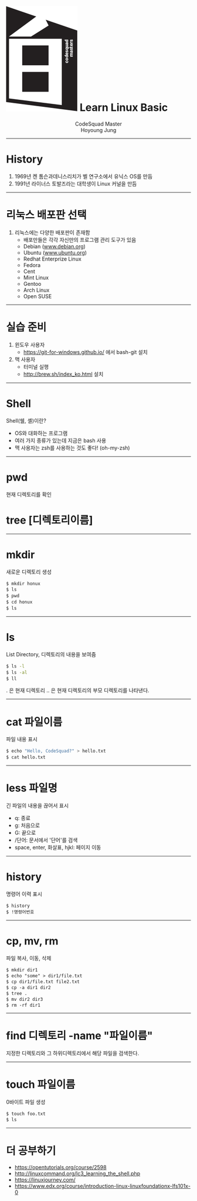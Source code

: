 <!-- page_number: true -->
# ![30%](images/img_white.png) Learn Linux Basic
<p align='center'>
CodeSquad Master <br>
Hoyoung Jung
</p>

---
# History
1. 1969년 켄 톰슨과데니스리치가 벨 연구소에서 유닉스 OS를 만듬
2. 1991년 라이너스 토발즈라는 대학생이 Linux 커널을 만듬

---
# 리눅스 배포판 선택
1. 리눅스에는 다양한 배포판이 존재함
	- 배포만들은 각각 자신만의 프로그램 관리 도구가 있음
	- Debian (www.debian.org)
	- Ubuntu (www.ubuntu.org)
    - Redhat Enterprize Linux
    - Fedora
    - Cent
    - Mint Linux
    - Gentoo
    - Arch Linux
    - Open SUSE

---
# 실습 준비
1. 윈도우 사용자
   - https://git-for-windows.github.io/ 에서 bash-git 설치
2. 맥 사용자
   - 터미널 실행
   - http://brew.sh/index_ko.html 설치

---
# Shell
Shell(쉘, 셸)이란?
   - OS와 대화하는 프로그램
   - 여러 가지 종류가 있는데 지금은 bash 사용
   - 맥 사용자는 zsh를 사용하는 것도 좋다! (oh-my-zsh)


---
# pwd
현재 디렉토리를 확인

# tree [디렉토리이름]

---
# mkdir
새로운 디렉토리 생성
```bash
$ mkdir honux
$ ls
$ pwd
$ cd honux
$ ls
```

---
# ls
List Directory, 디렉토리의 내용을 보여줌
```bash
$ ls -l
$ ls -al
$ ll
```
. 은 현재 디렉토리
.. 은 현재 디렉토리의 부모 디렉토리를 나타낸다.

---
# cat 파일이름

파일 내용 표시
```bash
$ echo "Hello, CodeSquad?" > hello.txt
$ cat hello.txt
```

---
# less 파일명
긴 파일의 내용을 끊어서 표시
   - q: 종료
   - g: 처음으로
   - G: 끝으로
   - /단어: 문서에서 '단어'를 검색
   - space, enter, 화살표, hjkl: 페이지 이동

---
# history

명령어 이력 표시
```bash
$ history
$ !명령어번호
```

---
# cp, mv, rm

파일 복사, 이동, 삭제
```
$ mkdir dir1
$ echo "some" > dir1/file.txt
$ cp dir1/file.txt file2.txt
$ cp -a dir1 dir2
$ tree .
$ mv dir2 dir3
$ rm -rf dir1
```

---
# find 디렉토리 -name "파일이름"
지정한 디렉토리와 그 하위디렉토리에서 해당 파일을 검색한다.

---
# touch 파일이름
0바이트 파일 생성
```bash
$ touch foo.txt
$ ls
```

---
# 더 공부하기
- https://opentutorials.org/course/2598 
- http://linuxcommand.org/lc3_learning_the_shell.php
- https://linuxjourney.com/
- https://www.edx.org/course/introduction-linux-linuxfoundationx-lfs101x-0
